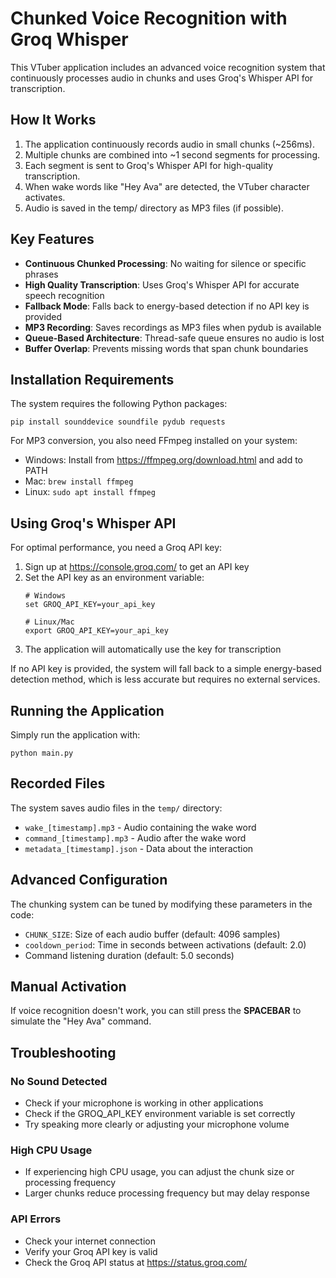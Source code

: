 # Chunked Voice Recognition with Groq Whisper

This VTuber application includes an advanced voice recognition system that continuously processes audio in chunks and uses Groq's Whisper API for transcription.

## How It Works

1. The application continuously records audio in small chunks (~256ms).
2. Multiple chunks are combined into ~1 second segments for processing.
3. Each segment is sent to Groq's Whisper API for high-quality transcription.
4. When wake words like "Hey Ava" are detected, the VTuber character activates.
5. Audio is saved in the temp/ directory as MP3 files (if possible).

## Key Features

- **Continuous Chunked Processing**: No waiting for silence or specific phrases
- **High Quality Transcription**: Uses Groq's Whisper API for accurate speech recognition
- **Fallback Mode**: Falls back to energy-based detection if no API key is provided
- **MP3 Recording**: Saves recordings as MP3 files when pydub is available
- **Queue-Based Architecture**: Thread-safe queue ensures no audio is lost
- **Buffer Overlap**: Prevents missing words that span chunk boundaries

## Installation Requirements

The system requires the following Python packages:
```
pip install sounddevice soundfile pydub requests
```

For MP3 conversion, you also need FFmpeg installed on your system:
- Windows: Install from https://ffmpeg.org/download.html and add to PATH
- Mac: `brew install ffmpeg`
- Linux: `sudo apt install ffmpeg`

## Using Groq's Whisper API

For optimal performance, you need a Groq API key:

1. Sign up at https://console.groq.com/ to get an API key
2. Set the API key as an environment variable:
   ```
   # Windows
   set GROQ_API_KEY=your_api_key
   
   # Linux/Mac
   export GROQ_API_KEY=your_api_key
   ```
3. The application will automatically use the key for transcription

If no API key is provided, the system will fall back to a simple energy-based detection method, which is less accurate but requires no external services.

## Running the Application

Simply run the application with:
```
python main.py
```

## Recorded Files

The system saves audio files in the `temp/` directory:
- `wake_[timestamp].mp3` - Audio containing the wake word
- `command_[timestamp].mp3` - Audio after the wake word
- `metadata_[timestamp].json` - Data about the interaction

## Advanced Configuration

The chunking system can be tuned by modifying these parameters in the code:
- `CHUNK_SIZE`: Size of each audio buffer (default: 4096 samples)
- `cooldown_period`: Time in seconds between activations (default: 2.0)
- Command listening duration (default: 5.0 seconds)

## Manual Activation

If voice recognition doesn't work, you can still press the **SPACEBAR** to simulate the "Hey Ava" command.

## Troubleshooting

### No Sound Detected
- Check if your microphone is working in other applications
- Check if the GROQ_API_KEY environment variable is set correctly
- Try speaking more clearly or adjusting your microphone volume

### High CPU Usage
- If experiencing high CPU usage, you can adjust the chunk size or processing frequency
- Larger chunks reduce processing frequency but may delay response

### API Errors
- Check your internet connection
- Verify your Groq API key is valid
- Check the Groq API status at https://status.groq.com/ 